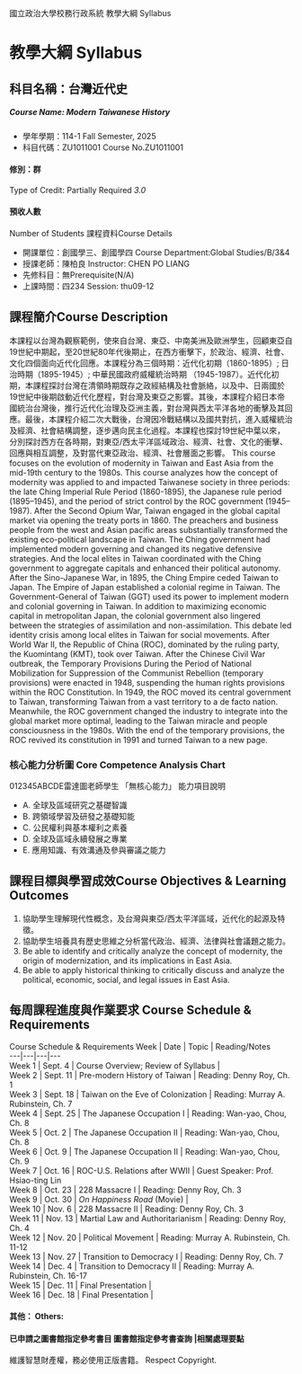 國立政治大學校務行政系統 教學大綱 Syllabus
# 教學大綱 Syllabus
##  科目名稱：台灣近代史
#####  Course Name: Modern Taiwanese History
  * 學年學期：114-1 Fall Semester, 2025 
  * 科目代碼：ZU1011001 Course No.ZU1011001
#### 修別：群
Type of Credit: Partially Required 
_3.0_
#### 預收人數
Number of Students
課程資料Course Details
  * 開課單位：創國學三、創國學四 Course Department:Global Studies/B/3&4 
  * 授課老師：陳柏良 Instructor: CHEN PO LIANG 
  * 先修科目：無Prerequisite(N/A)
  * 上課時間：四234 Session: thu09-12
##  課程簡介Course Description
本課程以台灣為觀察範例，使來自台灣、東亞、中南美洲及歐洲學生，回顧東亞自19世紀中期起，至20世紀80年代後期止，在西方衝擊下，於政治、經濟、社會、文化四個面向近代化回應。本課程分為三個時期：近代化初期（1860-1895）; 日治時期（1895-1945）; 中華民國政府威權統治時期 （1945-1987）。近代化初期，本課程探討台灣在清領時期既存之政經結構及社會脈絡，以及中、日兩國於19世紀中後期啟動近代化歷程，對台灣及東亞之影響。其後，本課程介紹日本帝國統治台灣後，推行近代化治理及亞洲主義，對台灣與西太平洋各地的衝擊及其回應。最後，本課程介紹二次大戰後，台灣因冷戰結構以及國共對抗，進入威權統治及經濟、社會結構調整，逐步邁向民主化過程。本課程也探討19世紀中葉以來，分別探討西方在各時期，對東亞/西太平洋區域政治、經濟、社會、文化的衝擊、回應與相互調整，及對當代東亞政治、經濟、社會層面之影響。
This course focuses on the evolution of modernity in Taiwan and East Asia from the mid-19th century to the 1980s. This course analyzes how the concept of modernity was applied to and impacted Taiwanese society in three periods: the late Ching Imperial Rule Period (1860-1895), the Japanese rule period (1895–1945), and the period of strict control by the ROC government (1945–1987).
After the Second Opium War, Taiwan engaged in the global capital market via opening the treaty ports in 1860. The preachers and business people from the west and Asian pacific areas substantially transformed the existing eco-political landscape in Taiwan. The Ching government had implemented modern governing and changed its negative defensive strategies. And the local elites in Taiwan coordinated with the Ching government to aggregate capitals and enhanced their political autonomy. 
After the Sino-Japanese War, in 1895, the Ching Empire ceded Taiwan to Japan. The Empire of Japan established a colonial regime in Taiwan. The Government-General of Taiwan (GGT) used its power to implement modern and colonial governing in Taiwan. In addition to maximizing economic capital in metropolitan Japan, the colonial government also lingered between the strategies of assimilation and non-assimilation. This debate led identity crisis among local elites in Taiwan for social movements.
After World War II, the Republic of China (ROC), dominated by the ruling party, the Kuomintang (KMT), took over Taiwan. After the Chinese Civil War outbreak, the Temporary Provisions During the Period of National Mobilization for Suppression of the Communist Rebellion (temporary provisions) were enacted in 1948, suspending the human rights provisions within the ROC Constitution. In 1949, the ROC moved its central government to Taiwan, transforming Taiwan from a vast territory to a de facto nation. Meanwhile, the ROC government changed the industry to integrate into the global market more optimal, leading to the Taiwan miracle and people consciousness in the 1980s. With the end of the temporary provisions, the ROC revived its constitution in 1991 and turned Taiwan to a new page.
###  核心能力分析圖 Core Competence Analysis Chart
012345ABCDE雷達圖老師學生
「無核心能力」 
能力項目說明
  * A. 全球及區域研究之基礎智識
  * B. 跨領域學習及研發之基礎知能
  * C. 公民權利與基本權利之素養
  * D. 全球及區域永續發展之專業
  * E. 應用知識、有效溝通及參與審議之能力
##  課程目標與學習成效Course Objectives & Learning Outcomes 
1. 協助學生理解現代性概念，及台灣與東亞/西太平洋區域，近代化的起源及特徵。
2. 協助學生培養具有歷史思維之分析當代政治、經濟、法律與社會議題之能力。
1. Be able to identify and critically analyze the concept of modernity, the origin of modernization, and its implications in East Asia.
2. Be able to apply historical thinking to critically discuss and analyze the political, economic, social, and legal issues in East Asia.
##  每周課程進度與作業要求 Course Schedule & Requirements
Course Schedule & Requirements
Week |  Date |  Topic |  Reading/Notes  
---|---|---|---  
Week 1 |  Sept. 4  |  Course Overview; Review of Syllabus |   
Week 2 |  Sept. 11 |  Pre-modern History of Taiwan |  Reading: Denny Roy, Ch. 1  
Week 3 |  Sept. 18 |  Taiwan on the Eve of Colonization |  Reading: Murray A. Rubinstein, Ch. 7  
Week 4 |  Sept. 25 |  The Japanese Occupation I |  Reading: Wan-yao, Chou, Ch. 8  
Week 5 |  Oct. 2 |  The Japanese Occupation II |  Reading: Wan-yao, Chou, Ch. 8  
Week 6 |  Oct. 9 |  The Japanese Occupation II |  Reading: Wan-yao, Chou, Ch. 9  
Week 7 |  Oct. 16 |  ROC-U.S. Relations after WWII |  Guest Speaker: Prof. Hsiao-ting Lin  
Week 8 |  Oct. 23 |  228 Massacre I |  Reading: Denny Roy, Ch. 3  
Week 9 |  Oct. 30 |  _On Happiness Road_ (Movie) |   
Week 10 |  Nov. 6 |  228 Massacre II |  Reading: Denny Roy, Ch. 3  
Week 11 |  Nov. 13 |  Martial Law and Authoritarianism |  Reading: Denny Roy, Ch. 4  
Week 12 |  Nov. 20 |  Political Movement |  Reading: Murray A. Rubinstein, Ch. 11-12  
Week 13 |  Nov. 27 |  Transition to Democracy I |  Reading: Denny Roy, Ch. 7  
Week 14 |  Dec. 4 |  Transition to Democracy II |  Reading: Murray A. Rubinstein, Ch. 16-17  
Week 15 |  Dec. 11 |  Final Presentation |   
Week 16 |  Dec. 18 |  Final Presentation |   
####  其他： Others:
####  已申請之圖書館指定參考書目  圖書館指定參考書查詢 |相關處理要點
維護智慧財產權，務必使用正版書籍。 Respect Copyright.